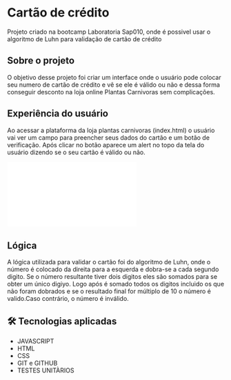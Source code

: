 # Cartão de crédito

Projeto criado na bootcamp Laboratoria Sap010, onde é possivel usar o algoritmo de Luhn para validação de cartão de crédito

## Sobre o projeto

O objetivo desse projeto foi criar um interface onde o usuário pode colocar seu numero de cartão de crédito e vê se ele é válido ou não e dessa forma conseguir desconto na loja online Plantas Carnivoras sem complicações.

## Experiência do usuário

Ao acessar a plataforma da loja plantas carnivoras (index.html) o usuário vai ver um campo para preencher seus dados do cartão e um botão de verificação. Após clicar no botão aparece um alert no topo da tela do usuário dizendo se o seu cartão é válido ou não.

![preview](./src/images/Index.html)

## Lógica

A lógica utilizada para validar o cartão foi do algoritmo de Luhn, onde o número é colocado da direita para a esquerda e dobra-se a cada segundo digito. Se o número resultante tiver dois digitos eles são somados para se obter um único digiyo. Logo após é somado todos os digitos incluido os que não foram dobrados e se o resultado final for múltiplo de 10 o número é valido.Caso contrário, o número é inválido.

## 🛠 Tecnologias aplicadas

- JAVASCRIPT
- HTML
- CSS
- GIT e GITHUB
- TESTES UNITÀRIOS
